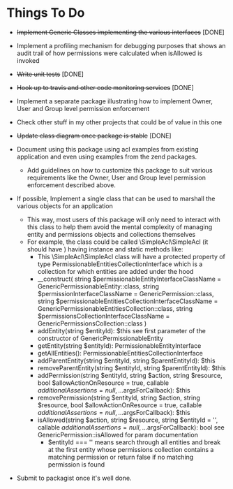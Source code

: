 # Things To Do
 * ~~Implement Generic Classes implementing the various interfaces~~ [DONE]
 * Implement a profiling mechanism for debugging purposes that shows an audit trail of how permissions were calculated when isAllowed is invoked
 * ~~Write unit tests~~ [DONE]
 * ~~Hook up to travis and other code monitoring services~~ [DONE]
 * Implement a separate package illustrating how to implement Owner, User and Group level permission enforcement
 * Check other stuff in my other projects that could be of value in this one
 * ~~Update class diagram once package is stable~~ [DONE]
 * Document using this package using acl examples from existing application and even using examples from the zend packages.
    * Add guidelines on how to customize this package to suit various requirements like the 
    Owner, User and Group level permission enforcement described above.
 * If possible, Implement a single class that can be used to marshall the various objects for an application
    * This way, most users of this package will only need to interact with this class to help them avoid the mental complexity of managing entity and permissions objects and collections themselves
    * For example, the class could be called \SimpleAcl\SimpleAcl (it should have ) having instance and static methods like:
        * This \SimpleAcl\SimpleAcl class will have a protected property of type PermissionableEntitiesCollectionInterface which is a collection for which entities are added under the hood
        * __construct(
            string $permissionableEntityInterfaceClassName = GenericPermissionableEntity::class,
            string $permissionInterfaceClassName = GenericPermission::class,
            string $permissionableEntitiesCollectionInterfaceClassName = GenericPermissionableEntitiesCollection::class,
            string $permissionsCollectionInterfaceClassName = GenericPermissionsCollection::class
        )
        * addEntity(string $entityId): $this see first parameter of the constructor of GenericPermissionableEntity
        * getEntity(string $entityId): PermissionableEntityInterface
        * getAllEntities(): PermissionableEntitiesCollectionInterface
        * addParentEntity(string $entityId, string $parentEntityId): $this 
        * removeParentEntity(string $entityId, string $parentEntityId): $this 
        * addPermission(string $entityId, string $action, string $resource, bool $allowActionOnResource = true, callable $additionalAssertions = null, ...$argsForCallback): $this 
        * removePermission(string $entityId, string $action, string $resource, bool $allowActionOnResource = true, callable $additionalAssertions = null, ...$argsForCallback): $this 
        * isAllowed(string $action, string $resource, string $entityId = '', callable $additionalAssertions = null, ...$argsForCallback): bool see GenericPermission::isAllowed for param documentation
            * $entityId === '' means search through all entities and break at the first entity whose permissions collection contains a matching permission or return false if no matching permission is found
        
    
 * Submit to packagist once it's well done.